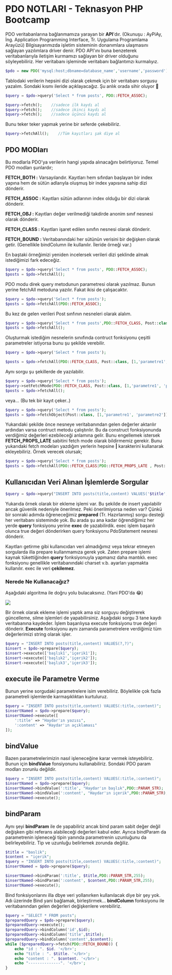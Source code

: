 # PDO NOTLARI - Teknasyon PHP Bootcamp  

PDO veritabanlarına bağlanmamıza yarayan bir **API**'dır. (Okunuşu : AyPiAy, İng. Application Programming Interface, Tr. Uygulama Programlama Arayüzü) Bilgisayarımızda işletim sisteminin donanımlara ulaşmasını sağlayan yazılımlara driver denir. PDO API'ını buna benzeterek  veritabanlarıyla iletişim kurmamızı sağlayan bir driver olduğunu söyleyebiliriz. Her veritabanı işleminde veritabanı bağlantımzı kurmalıyız.

```php 
$pdo = new PDO('mysql:host;dbname=database_name','username','password');
```

Tablodaki verilerin hepsini dizi olarak çekmek için bir veritabanı sorgusu yazalım. Sondaki kısmı ileride açıklayacağız. Şu anlık orada sihir oluyor :mage: 

```php 
$query = $pdo->query('Select * from posts', PDO::FETCH_ASSOC);

$query->fetch();    //sadece ilk kaydı al
$query->fetch();    //sadece ikinci kaydı al
$query->fetch();    //sadece üçüncü kaydı al
```


Bunu teker teker yapmak yerine bir seferde çekebiliriz.
```php 
$query->fetchAll();    //Tüm kayıtları şak diye al
```

## PDO MODları

Bu modlarla PDO'ya verilerin hangi yapıda alınacağını  belirtiyoruz. Temel PDO modları şunlardır; 

**FETCH_BOTH :** Varsayılandır. Kayıtları hem  sıfırdan başlayan bir index yapına hem de sütün adlarıyla oluşmuş bir index yapısına sahip dizi dönderir.

**FETCH_ASSOC :** Kayıtları sütün adlarının index olduğu bir dizi olarak dönderir.

**FETCH_OBJ :** Kayıtları değer verilmediği takdirde anonim sınıf nesnesi olarak dönderir.

**FETCH_CLASS :** Kayıtları işaret edilen sınıfın nesnesi olarak dönderir.

**FETCH_BOUND :** Veritabanındaki her sütünün verisini bir değişken olarak getir. (Genellikle bindColumn ile kullanılır. İleride örneği var.)


En baştaki örneğimizi yeniden incelersek verileri dizi şeklinde almak istediğimizi fark edeceğiz. 

```php
$query = $pdo->query('Select * from posts', PDO::FETCH_ASSOC);
$posts = $pdo->fetchAll();
```

PDO modu direk query metodunun parametresi olarak yazılmaz. Bunun yerine fetchAll metoduna yazılır. Fakat ikisi de çalışacaktır. 

```php
$query = $pdo->query('Select * from posts');
$posts = $pdo->fetchAll(PDO::FETCH_ASSOC);
```

Bu kez de gelen verileri Post sınfının nesneleri olarak alalım.
```php 
$query = $pdo->query('Select * from posts',PDO::FETCH_CLASS, Post::class);
$posts = $pdo->fetchAll();
```

Oluşturmak istediğim nesnelerin sınııfında contruct fonksiyonu çeşitli parametreler istiyorsa bunu şu şekilde verebilir.

```php 
$query = $pdo->query('Select * from posts');

$posts = $pdo->fetchAll(PDO::FETCH_CLASS, Post::class, [1,'parametre1', 'parametre2']);
```
Aynı sorgu şu şekillerde de yazılabilir.

```php
$query = $pdo->query('Select * from posts');
$query->setFetchMode(PDO::FETCH_CLASS, Post::class, [1,'parametre1', 'parametre2']);
$posts = $pdo->fetchAll();
```
veya... (Bu tek bir kayıt  çeker..)

```php
$query = $pdo->query('Select * from posts');
$posts = $pdo->fetchObject(Post::class, [1,'parametre1', 'parametre2']);
```

Yukarıdaki şekilde önce nesneye veritabanından gelen değerler aktarılır ardından varsa contruct metodu çalıştırılır. Bu da construct fonksiyonunda verdiğimiz değerleri ezebileceği anlamına gelir. Bunu engellemek istersek **FETCH_PROPS_LATE** sabitini fetch mode olarak bildirmemiz gerekir. Bunu yukarıdaki fetch modeları yazdığım yerlerin hepsine **|** karakterini kullanarak ekleyebiliriz. Örnek verecek olursak;

```php
$query = $pdo->query('Select * from posts');
$posts = $pdo->fetchAll(PDO::FETCH_CLASS|PDO::FETCH_PROPS_LATE , Post::class, [1,'parametre1', 'parametre2']);
```

## Kullanıcıdan Veri Alınan İşlemlerde Sorgular

```php 
$query = $pdo->query("INSERT INTO posts(title,content) VALUES('$title','$content')");
```
Yukarıda örnek olarak bir ekleme işlemi var. Bu şekilde de insert yapılabilir ancak güvenlik nedeniyle önerilmez. Peki önerilmiyorsa neden var? Çünkü bir sonraki adımda öğreneceğimiz **prepared** (Tr. Hazırlanmış) sorgu desteği her veritabanı sisteminde yok. Bu arada şu ana kadar öğrendiğimiz her yerde **query** fonksiyonu yerine **exec** de yazabilirdik. exec işlem başarılı olunca true değeri dönderirken query fonksiyonu PdoStatement nesnesi dönderir.

Kayıtları getirme gibi kullanıcıdan veri almadığımız veya tekrar etmeyen sorgularda illa prepare kullanmamıza gerek yok. Zaten prepare işlemi kaynak tükettiğinden **query** fonksiyonuyla yapmanız daha mantıklı. exec fonksiyonu genellikle veritabanındaki charset v.b. ayarları yapmakta kullanılır. exec ile veri **çekilemez**. 

### Nerede Ne Kullanacağız?
Aşağıdaki algoritma ile doğru yolu bulacaksınız. (Yani PDO'da :joy:)

![](https://i.imgur.com/9eqLgro.png)

Bir örnek olarak ekleme işlemi yaptık ama siz sorguyu değiştirerek güncelleme, silme işlemleri de yapabilirsiniz. Aşağıdaki sorgu 3 tane kaydı veritabanına kaydeder. İşlem başarılıysa execute fonksiyonu true değeri dönderir. **Execute** fonksiyonu aynı zamanda parametrelere verdiğimiz tüm değerlerimizi string olarak işler.

```php
$query = "INSERT INTO posts(title,content) VALUES(?,?)";
$insert = $pdo->prepare($query);
$insert->execute(['başlık1','içerik1']);
$insert->execute(['başlık2','içerik2']);
$insert->execute(['başlık3','içerik3']);
```

## execute ile Parametre Verme

Bunun yerine sorgudaki parametrelere isim verebiliriz. Böylelikle çok fazla parametreli işlemlerde karmaşıklıktan kurtuluruz. 

```php
$query = "INSERT INTO posts(title,content) VALUES(:title,:content)";
$insertNamed = $pdo->prepare($query);
$insertNamed->execute([
    ':title' => "Haydar'ın yazısı",
    ':content' => "Haydar'ın açıklaması"
]);
```
## bindValue 

Bazen parametrelerimizin nasıl işleneceğine karar vermek isteyebiliriz.  Bunun için **bindValue** fonsiyonunu kullanabiliriz.  Sondaki PDO param modları zorunlu değildir.

```php
$query = "INSERT INTO posts(title,content) VALUES(:title,:content)";
$insertNamed = $pdo->prepare($query);
$insertNamed->bindValue(':title', "Haydar'ın başlık",PDO::PARAM_STR);
$insertNamed->bindValue(':content', "Haydar'ın içerik",PDO::PARAM_STR);
$insertNamed->execute();
```

## bindParam

Aynı şeyi **bindParam** ile de yapabiliriz ancak bind param sabit değer değil değişken gibi referans alabileceği değerleri kabul eder. Ayrıca bindParam da parametrenin işleneceği tipin yanında parametrenin  uzunluğunu da belirleyebiliriz. Tip ve uzunluğu belirlemek zorunda değiliz.

```php
$title = "baslik";
$content = "içerik";
$query = "INSERT INTO posts(title,content) VALUES(:title,:content)";
$insertNamed = $pdo->prepare($query);

$insertNamed->bindParam(':title', $title,PDO::PARAM_STR,255);
$insertNamed->bindParam(':content', $content,PDO::PARAM_STR,255);
$insertNamed->execute();
```
Bind fonksiyonlarını illa dbye veri yollanırken kullanılacak diye bir şey yok. Adı üzerinde Bind yani bağlamak, birleştirmek... **bindColumn** fonksiyonu ile veritabanından gelen değerleri değişkenlere verebiliriz.

```php
$query = "SELECT * FROM posts";
$preparedQuery = $pdo->prepare($query);
$preparedQuery->execute();
$preparedQuery->bindColumn('id',$id);
$preparedQuery->bindColumn('title',$title);
$preparedQuery->bindColumn('content',$content);
while ($preparedQuery->fetch(PDO::FETCH_BOUND)) {
    echo "id : ". $id. '</br>'; 
    echo "title : ". $title. '</br>'; 
    echo "content : ". $content. '</br>'; 
    echo "--------------". '</br>';
}
```